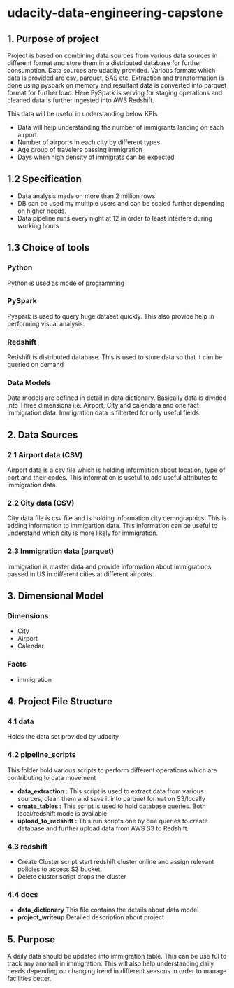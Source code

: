 # udacity-data-engineering-capstone

## 1. Purpose of project
Project is based on combining data sources from various data sources in different format and store them in a distributed database for further consumption.
Data sources are udacity provided. Various formats which data is provided are csv, parquet, SAS etc.
Extraction and transformation is done using pyspark on memory and resultant data is converted into parquet format for further load.
Here PySpark is serving for staging operations and cleaned data is further ingested into AWS Redshift.

This data will be useful in understanding below KPIs

- Data will help understanding the number of immigrants landing on each airport. 
- Number of airports in each city by different types
- Age group of travelers passing immigration
- Days when high density of immigrats can be expected

## 1.2 Specification
- Data analysis made on more than 2 million rows
- DB can be used my multiple users and can be scaled further depending on higher needs.
- Data pipeline runs every night at 12 in order to least interfere during working hours

## 1.3 Choice of tools
### Python
Python is used as mode of programming
### PySpark
Pyspark is used to query huge dataset quickly. This also provide help in performing visual analysis.
### Redshift
Redshift is distributed database. This is used to store data so that it can be queried on demand
### Data Models
Data models are defined in detail in data dictionary.
Basically data is divided into Three dimensions i.e. Airport, City and calendara and one fact Immigration data.
Immigration data is filterted for only useful fields.

## 2. Data Sources
### 2.1 Airport data (**CSV**)
Airport data is a csv file which is holding information about location, type of port and their codes.
This information is useful to add useful attributes to immigration data.

### 2.2 City data (**CSV**)
City data file is csv file and is holding information city demographics. This is adding information to immigartion data.
This information can be useful to understand which city is more likely for immigration.

### 2.3 Immigration data (**parquet**)
Immigration is master data and provide information about immigrations passed in US in different cities at different airports.

## 3. Dimensional Model
### Dimensions
- City
- Airport
- Calendar

### Facts
- immigration

## 4. Project File Structure
### 4.1 data
Holds the data set provided by udacity

### 4.2 pipeline_scripts
This folder hold various scripts to perform different operations which are contributing to data movement
- **data_extraction :** This script is used to extract data from various sources, clean them and save it into parquet format on S3/locally
- **create_tables :** This script is used to hold database queries. Both local/redshift mode is available
- **upload_to_redshift :** This run scripts one by one queries to create database and further upload data from AWS S3 to Redshift.

### 4.3 redshift
- Create Cluster script start redshift cluster online and assign relevant policies to access S3 bucket.
- Delete cluster script drops the cluster

### 4.4 docs
- **data_dictionary** This file contains the details about data model
- **project_writeup** Detailed description about project

## 5. Purpose
A daily data should be updated into immigration table.
This can be use ful to track any anomali in immigration.
This will also help understanding daily needs depending on changing trend in different seasons in order to manage facilities better.